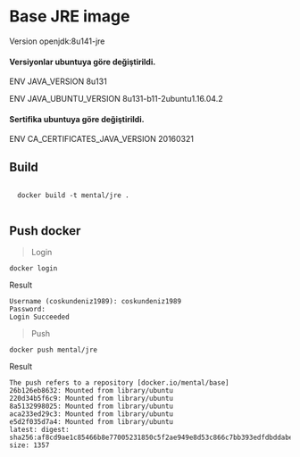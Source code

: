 # Base JRE image
Version openjdk:8u141-jre

#### Versiyonlar ubuntuya göre değiştirildi.
ENV JAVA_VERSION 8u131

ENV JAVA_UBUNTU_VERSION 8u131-b11-2ubuntu1.16.04.2

#### Sertifika ubuntuya göre değiştirildi.
ENV CA_CERTIFICATES_JAVA_VERSION 20160321


## Build

  <pre><code>
  docker build -t mental/jre .
  </code></pre>
  

## Push docker

> Login

``` 
docker login
```
Result
```
Username (coskundeniz1989): coskundeniz1989
Password: 
Login Succeeded
```

> Push

``` 
docker push mental/jre
```
Result

```
The push refers to a repository [docker.io/mental/base]
26b126eb8632: Mounted from library/ubuntu 
220d34b5f6c9: Mounted from library/ubuntu 
8a5132998025: Mounted from library/ubuntu 
aca233ed29c3: Mounted from library/ubuntu 
e5d2f035d7a4: Mounted from library/ubuntu 
latest: digest: sha256:af8cd9ae1c85466b8e77005231850c5f2ae949e8d53c866c7bb393edfdbddabe size: 1357
```